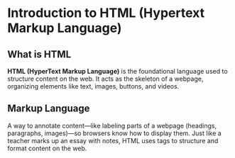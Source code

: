 # Introduction to HTML (Hypertext Markup Language)

## What is HTML

**HTML (HyperText Markup Language)** is the foundational language 
used to structure content on the web. It acts as the skeleton of a 
webpage, organizing elements like text, images, buttons, and videos.

## Markup Language

A way to annotate content—like labeling parts of a webpage 
(headings, paragraphs, images)—so browsers know how to display them. 
Just like a teacher marks up an essay with notes, HTML uses tags to 
structure and format content on the web.